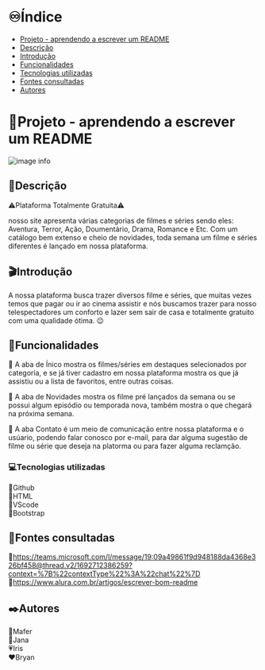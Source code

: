 # ♾️Índice

* [Projeto - aprendendo a escrever um README](#projeto---aprendendo-a-escrever-um-readme)  
* [Descrição](#descri%C3%A7%C3%A3o)  
* [Introdução](#introdu%C3%A7%C3%A3o)  
* [Funcionalidades](#funcionalidades)  
* [Tecnologias utilizadas](#tecnologias-utilizadas)  
* [Fontes consultadas](#fontes-consultadas)  
* [Autores](#autores)  

# 📁Projeto - aprendendo a escrever um README

![image info](img/tela.png)

## 📝Descrição

⚠️Plataforma Totalmente Gratuita⚠️  

nosso site apresenta várias categorias de filmes e séries sendo eles: Aventura, Terror, Ação, Doumentário, Drama, Romance e Etc.
Com um catálogo bem extenso e cheio de novidades, toda semana um filme e séries diferentes é lançado em nossa plataforma.

## 🎬Introdução
A nossa plataforma busca trazer diversos filme e séries, que muitas vezes temos que pagar ou ir ao cinema assistir e nós buscamos trazer para nosso telespectadores um conforto e lazer sem sair de casa e totalmente gratuito com uma qualidade ótima. 😉

## 🔧Funcionalidades
📌 A aba de Ínico mostra os filmes/séries em destaques selecionados por categoria, e se já tiver cadastro em nossa plataforma mostra os que já assistiu ou a lista de favoritos, entre outras coisas.  

📌 A aba de Novidades mostra os filme pré lançados da semana ou se possui algum episódio ou temporada nova, também mostra o que chegará na próxima semana.  

📌 A aba Contato é um meio de comunicação entre nossa plataforma e o usúario, podendo falar conosco por e-mail, para dar alguma sugestão de filme ou série que deseja na platorma ou para fazer alguma reclamção.  

### 💻Tecnologias utilizadas
🔸Github  
🔸HTML  
🔸VScode  
🔸Bootstrap  

## 📃Fontes consultadas
🔹https://teams.microsoft.com/l/message/19:09a49861f9d948188da4368e326bf458@thread.v2/1692712386259?context=%7B%22contextType%22%3A%22chat%22%7D   
🔹https://www.alura.com.br/artigos/escrever-bom-readme  

## ✒️Autores
🤍Mafer  
🖤Jana  
💗Iris  
❤️Bryan  